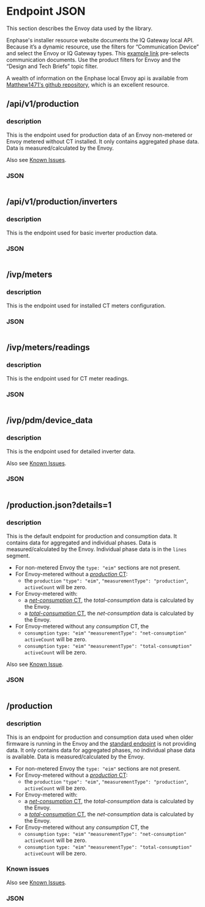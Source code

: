 # Endpoint JSON

This section describes the Envoy data used by the library.

Enphase's installer resource website documents the IQ Gateway local API. Because it’s a dynamic resource, use the filters for “Communication Device” and select the Envoy or IQ Gateway types. This [example link](https://enphase.com/installers/resources/documentation/communication) pre-selects communication documents. Use the product filters for Envoy and the “Design and Tech Briefs” topic filter.

A wealth of information on the Enphase local Envoy api is available from [Matthew1471's github repository](https://github.com/Matthew1471/Enphase-API), which is an excellent resource.

## /api/v1/production

### description

This is the endpoint used for production data of an Envoy non-metered or Envoy metered without CT installed. It only contains aggregated phase data. Data is measured/calculated by the Envoy.

Also see [Known Issues](known_issues.md#production--consumption-data).

### JSON

```{literalinclude} ./json_data/api_v1_production.json

```

## /api/v1/production/inverters

### description

This is the endpoint used for basic inverter production data.

### JSON

```{literalinclude} ./json_data/api_v1_production_inverters.json

```

## /ivp/meters

### description

This is the endpoint used for installed CT meters configuration.

### JSON

```{literalinclude} ./json_data/ivp_meters.json

```

## /ivp/meters/readings

### description

This is the endpoint used for CT meter readings.

### JSON

```{literalinclude} ./json_data/ivp_meters_readings.json

```

## /ivp/pdm/device_data

### description

This is the endpoint used for detailed inverter data.

Also see [Known Issues](known_issues.md#inverter-device-data).

### JSON

```{literalinclude} ./json_data/ivp_pdm_device_data.json

```

## /production.json?details=1

### description

This is the default endpoint for production and consumption data. It contains data for aggregated and individual phases. Data is measured/calculated by the Envoy. Individual phase data is in the `lines` segment.

- For non-metered Envoy the `type: "eim"` sections are not present.
- For Envoy-metered without a [_production_ CT](data_ctmeter.md#ct-model):
  - the `production` `"type": "eim"`, `"measurementType": "production"`, `activeCount` will be zero.
- For Envoy-metered with:
  - a [_net-consumption_ CT](data_ctmeter.md#ct-model), the _total-consumption_ data is calculated by the Envoy.
  - a [_total-consumption_ CT](data_ctmeter.md#ct-model), the _net-consumption_ data is calculated by the Envoy.
- For Envoy-metered without any _consumption_ CT, the
  - `consumption` `type: "eim"` `"measurementType": "net-consumption"` `activeCount` will be zero.
  - `consumption` `type: "eim"` `"measurementType": "total-consumption"` `activeCount` will be zero.

Also see [Known Issue](known_issues.md#production--consumption-data).

### JSON

```{literalinclude} ./json_data/production_details.json

```

## /production

### description

This is an endpoint for production and consumption data used when older firmware is running in the Envoy and the [standard endpoint](#productionjsondetails1) is not providing data. It only contains data for aggregated phases, no individual phase data is available. Data is measured/calculated by the Envoy.

- For non-metered Envoy the `type: "eim"` sections are not present.
- For Envoy-metered without a [_production_ CT](data_ctmeter.md#ct-model):
  - the `production` `"type": "eim"`, `"measurementType": "production"`, `activeCount` will be zero.
- For Envoy-metered with:
  - a [_net-consumption_ CT](data_ctmeter.md#ct-model), the _total-consumption_ data is calculated by the Envoy.
  - a [_total-consumption_ CT](data_ctmeter.md#ct-model), the _net-consumption_ data is calculated by the Envoy.
- For Envoy-metered without any _consumption_ CT, the
  - `consumption` `type: "eim"` `"measurementType": "net-consumption"` `activeCount` will be zero.
  - `consumption` `type: "eim"` `"measurementType": "total-consumption"` `activeCount` will be zero.

### Known issues

Also see [Known Issues](known_issues.md#production--consumption-data).

### JSON

```{literalinclude} ./json_data/production.json

```
